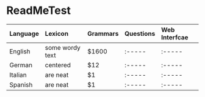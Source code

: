 # ReadMeTest
| Language      | Lexicon        | Grammars | Questions | Web Interfcae |
| :------------ |:---------------| :-----|:-----|:-----|
| English       | some wordy text| $1600 |:-----|:-----|
| German        | centered       |   $12 |:-----|:-----|
| Italian       | are neat       |    $1 |:-----|:-----|
| Spanish       | are neat       |    $1 |:-----|:-----|
